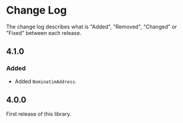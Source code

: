 # Change Log

The change log describes what is "Added", "Removed", "Changed" or "Fixed" between each release.

## 4.1.0

### Added

- Added `NominatimAddress`. 

## 4.0.0

First release of this library. 
